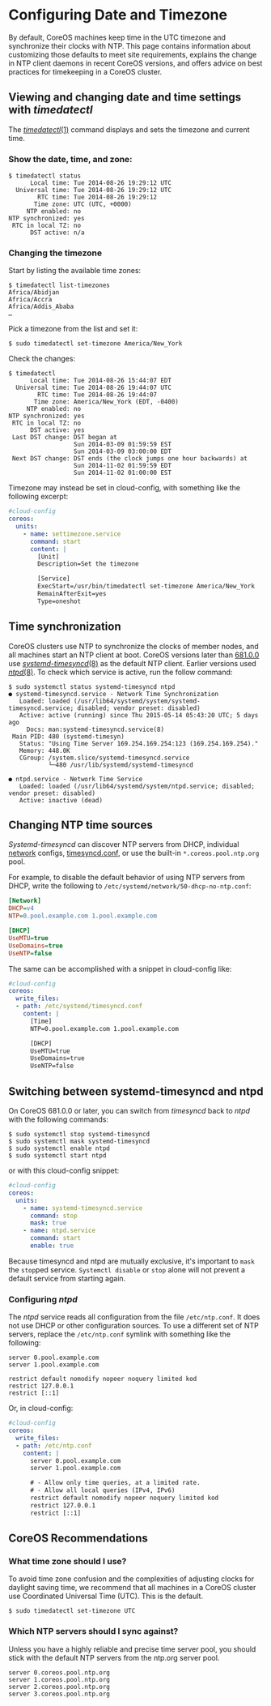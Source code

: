 # Configuring Date and Timezone

By default, CoreOS machines keep time in the UTC timezone and synchronize
their clocks with NTP. This page contains information about customizing
those defaults to meet site requirements, explains the change in NTP client
daemons in recent CoreOS versions, and offers advice on best practices for
timekeeping in a CoreOS cluster.

## Viewing and changing date and time settings with *timedatectl*

The [*timedatectl*(1)][timedatectl] command displays and sets the timezone
and current time.

### Show the date, time, and zone:

```
$ timedatectl status
      Local time: Tue 2014-08-26 19:29:12 UTC
  Universal time: Tue 2014-08-26 19:29:12 UTC
        RTC time: Tue 2014-08-26 19:29:12
       Time zone: UTC (UTC, +0000)
     NTP enabled: no
NTP synchronized: yes
 RTC in local TZ: no
      DST active: n/a
```

### Changing the timezone

Start by listing the available time zones:

```
$ timedatectl list-timezones
Africa/Abidjan
Africa/Accra
Africa/Addis_Ababa
…
```

Pick a timezone from the list and set it:

```
$ sudo timedatectl set-timezone America/New_York
```

Check the changes:

```
$ timedatectl
      Local time: Tue 2014-08-26 15:44:07 EDT
  Universal time: Tue 2014-08-26 19:44:07 UTC
        RTC time: Tue 2014-08-26 19:44:07
       Time zone: America/New_York (EDT, -0400)
     NTP enabled: no
NTP synchronized: yes
 RTC in local TZ: no
      DST active: yes
 Last DST change: DST began at
                  Sun 2014-03-09 01:59:59 EST
                  Sun 2014-03-09 03:00:00 EDT
 Next DST change: DST ends (the clock jumps one hour backwards) at
                  Sun 2014-11-02 01:59:59 EDT
                  Sun 2014-11-02 01:00:00 EST
```

Timezone may instead be set in cloud-config, with something like the following
excerpt:

```yaml
#cloud-config
coreos:
  units:
    - name: settimezone.service
      command: start
      content: |
        [Unit]
        Description=Set the timezone

        [Service]
        ExecStart=/usr/bin/timedatectl set-timezone America/New_York
        RemainAfterExit=yes
        Type=oneshot
```

[timedatectl]: http://www.freedesktop.org/software/systemd/man/timedatectl.html


## Time synchronization

CoreOS clusters use NTP to synchronize the clocks of member nodes, and all
machines start an NTP client at boot. CoreOS versions later than
[681.0.0][681.0.0] use [*systemd-timesyncd*(8)][systemd-timesyncd] as the
default NTP client. Earlier versions used [*ntpd*(8)][ntp.org]. To check which
service is active, run the follow command:

```
$ sudo systemctl status systemd-timesyncd ntpd
● systemd-timesyncd.service - Network Time Synchronization
   Loaded: loaded (/usr/lib64/systemd/system/systemd-timesyncd.service; disabled; vendor preset: disabled)
   Active: active (running) since Thu 2015-05-14 05:43:20 UTC; 5 days ago
     Docs: man:systemd-timesyncd.service(8)
 Main PID: 480 (systemd-timesyn)
   Status: "Using Time Server 169.254.169.254:123 (169.254.169.254)."
   Memory: 448.0K
   CGroup: /system.slice/systemd-timesyncd.service
           └─480 /usr/lib/systemd/systemd-timesyncd

● ntpd.service - Network Time Service
   Loaded: loaded (/usr/lib64/systemd/system/ntpd.service; disabled; vendor preset: disabled)
   Active: inactive (dead)
```

[681.0.0]: https://coreos.com/releases/#681.0.0
[ntp.org]: http://ntp.org/
[systemd-timesyncd]: http://www.freedesktop.org/software/systemd/man/systemd-timesyncd.service.html

## Changing NTP time sources

*Systemd-timesyncd* can discover NTP servers from DHCP, individual
[network][systemd.network] configs, [timesyncd.conf][timesyncd.conf], or use
the built-in `*.coreos.pool.ntp.org` pool.

For example, to disable the default behavior of using NTP servers from DHCP,
write the following to `/etc/systemd/network/50-dhcp-no-ntp.conf`:

```ini
[Network]
DHCP=v4
NTP=0.pool.example.com 1.pool.example.com

[DHCP]
UseMTU=true
UseDomains=true
UseNTP=false
```

The same can be accomplished with a snippet in cloud-config like:

```yaml
#cloud-config
coreos:
  write_files:
  - path: /etc/systemd/timesyncd.conf
    content: |
      [Time]
      NTP=0.pool.example.com 1.pool.example.com

      [DHCP]
      UseMTU=true
      UseDomains=true
      UseNTP=false
```

[systemd.network]: http://www.freedesktop.org/software/systemd/man/systemd.network.html
[timesyncd.conf]: http://www.freedesktop.org/software/systemd/man/timesyncd.conf.html


## Switching between systemd-timesyncd and ntpd

On CoreOS 681.0.0 or later, you can switch from *timesyncd* back
to *ntpd* with the following commands:

```
$ sudo systemctl stop systemd-timesyncd
$ sudo systemctl mask systemd-timesyncd
$ sudo systemctl enable ntpd
$ sudo systemctl start ntpd
```

or with this cloud-config snippet:

```yaml
#cloud-config
coreos:
  units:
    - name: systemd-timesyncd.service
      command: stop
      mask: true
    - name: ntpd.service
      command: start
      enable: true
```

Because timesyncd and ntpd are mutually exclusive, it's important to `mask`
the `stop`ped service. `Systemctl disable` or `stop` alone will not prevent a
default service from starting again.

### Configuring *ntpd*

The *ntpd* service reads all configuration from the file `/etc/ntp.conf`. It
does not use DHCP or other configuration sources. To use a
different set of NTP servers, replace the `/etc/ntp.conf` symlink with
something like the following:

```
server 0.pool.example.com
server 1.pool.example.com

restrict default nomodify nopeer noquery limited kod
restrict 127.0.0.1
restrict [::1]
```

Or, in cloud-config:

```yaml
#cloud-config
coreos:
  write_files:
  - path: /etc/ntp.conf
    content: |
      server 0.pool.example.com
      server 1.pool.example.com

      # - Allow only time queries, at a limited rate.
      # - Allow all local queries (IPv4, IPv6)
      restrict default nomodify nopeer noquery limited kod
      restrict 127.0.0.1
      restrict [::1]
```


## CoreOS Recommendations

### What time zone should I use?

To avoid time zone confusion and the complexities of adjusting clocks for
daylight saving time, we recommend that all machines in a CoreOS cluster use
Coordinated Universal Time (UTC). This is the default.

```
$ sudo timedatectl set-timezone UTC
```

### Which NTP servers should I sync against?

Unless you have a highly reliable and precise time server pool,
you should stick with the default NTP servers from the ntp.org server pool.

```
server 0.coreos.pool.ntp.org
server 1.coreos.pool.ntp.org
server 2.coreos.pool.ntp.org
server 3.coreos.pool.ntp.org
```
